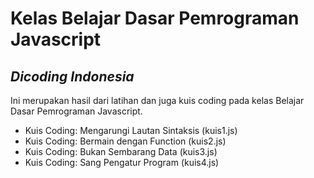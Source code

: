 # Kelas Belajar Dasar Pemrograman Javascript
## _Dicoding Indonesia_

Ini merupakan hasil dari latihan dan juga kuis coding pada kelas Belajar Dasar Pemrograman Javascript.

- Kuis Coding: Mengarungi Lautan Sintaksis (kuis1.js)
- Kuis Coding: Bermain dengan Function (kuis2.js)
- Kuis Coding: Bukan Sembarang Data (kuis3.js)
- Kuis Coding: Sang Pengatur Program (kuis4.js)
